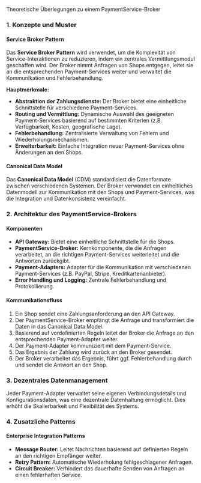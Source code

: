  Theoretische Überlegungen zu einem PaymentService-Broker

### 1. Konzepte und Muster

#### Service Broker Pattern
Das **Service Broker Pattern** wird verwendet, um die Komplexität von Service-Interaktionen zu reduzieren, indem ein zentrales Vermittlungsmodul geschaffen wird. Der Broker nimmt Anfragen von Shops entgegen, leitet sie an die entsprechenden Payment-Services weiter und verwaltet die Kommunikation und Fehlerbehandlung.

**Hauptmerkmale:**
- **Abstraktion der Zahlungsdienste:** Der Broker bietet eine einheitliche Schnittstelle für verschiedene Payment-Services.
- **Routing und Vermittlung:** Dynamische Auswahl des geeigneten Payment-Services basierend auf bestimmten Kriterien (z.B. Verfügbarkeit, Kosten, geografische Lage).
- **Fehlerbehandlung:** Zentralisierte Verwaltung von Fehlern und Wiederholungsmechanismen.
- **Erweiterbarkeit:** Einfache Integration neuer Payment-Services ohne Änderungen an den Shops.

#### Canonical Data Model
Das **Canonical Data Model** (CDM) standardisiert die Datenformate zwischen verschiedenen Systemen. Der Broker verwendet ein einheitliches Datenmodell zur Kommunikation mit den Shops und Payment-Services, was die Integration und Datenkonsistenz vereinfacht.

### 2. Architektur des PaymentService-Brokers

#### Komponenten
- **API Gateway:** Bietet eine einheitliche Schnittstelle für die Shops.
- **PaymentService-Broker:** Kernkomponente, die die Anfragen verarbeitet, an die richtigen Payment-Services weiterleitet und die Antworten zurückgibt.
- **Payment-Adapters:** Adapter für die Kommunikation mit verschiedenen Payment-Services (z.B. PayPal, Stripe, Kreditkartenanbieter).
- **Error Handling und Logging:** Zentrale Fehlerbehandlung und Protokollierung.

#### Kommunikationsfluss
1. Ein Shop sendet eine Zahlungsanforderung an den API Gateway.
2. Der PaymentService-Broker empfängt die Anfrage und transformiert die Daten in das Canonical Data Model.
3. Basierend auf vordefinierten Regeln leitet der Broker die Anfrage an den entsprechenden Payment-Adapter weiter.
4. Der Payment-Adapter kommuniziert mit dem Payment-Service.
5. Das Ergebnis der Zahlung wird zurück an den Broker gesendet.
6. Der Broker verarbeitet das Ergebnis, führt ggf. Fehlerbehandlung durch und sendet die Antwort an den Shop.

### 3. Dezentrales Datenmanagement
Jeder Payment-Adapter verwaltet seine eigenen Verbindungsdetails und Konfigurationsdaten, was eine dezentrale Datenhaltung ermöglicht. Dies erhöht die Skalierbarkeit und Flexibilität des Systems.

### 4. Zusatzliche Patterns

#### Enterprise Integration Patterns
- **Message Router:** Leitet Nachrichten basierend auf definierten Regeln an den richtigen Empfänger weiter.
- **Retry Pattern:** Automatische Wiederholung fehlgeschlagener Anfragen.
- **Circuit Breaker:** Verhindert das dauerhafte Senden von Anfragen an einen fehlerhaften Service.
